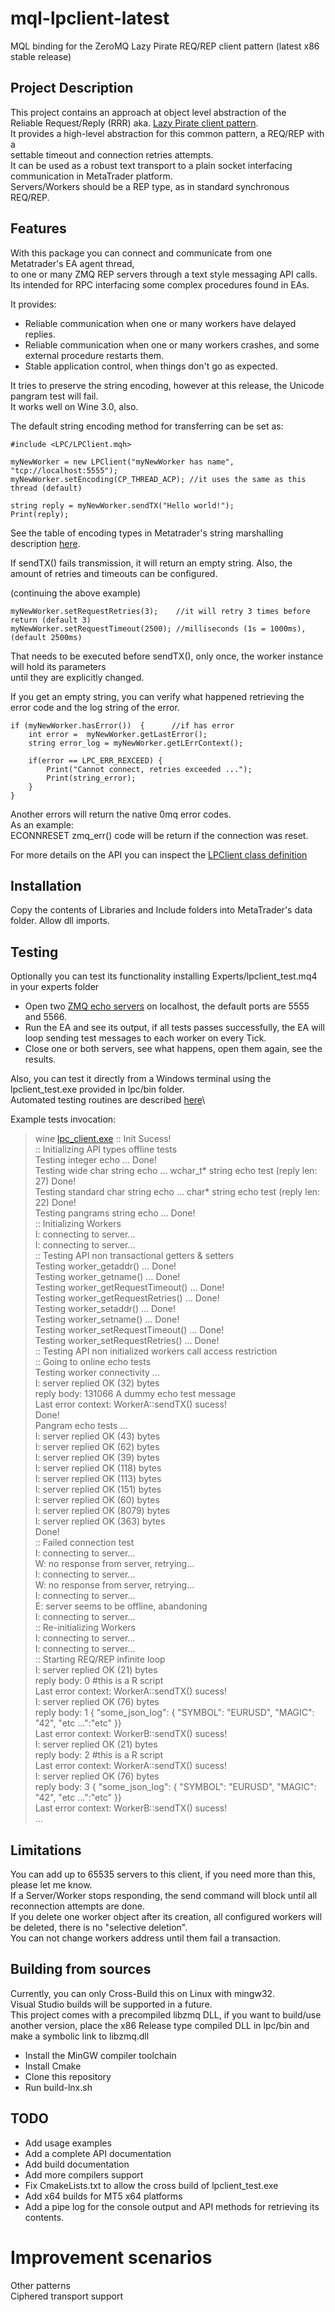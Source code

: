 # mql-lpclient-latest
MQL binding for the ZeroMQ Lazy Pirate REQ/REP client pattern (latest x86 stable release)

## Project Description

This project contains an approach at object level abstraction of the\
Reliable Request/Reply (RRR) aka. [Lazy Pirate client pattern](http://zguide.zeromq.org/php:chapter4).\
It provides a high-level abstraction for this common pattern, a REQ/REP with a\
settable timeout and connection retries attempts.\
It can be used as a robust text transport to a plain socket interfacing communication in MetaTrader platform.\
Servers/Workers should be a REP type, as in standard synchronous REQ/REP.

## Features

With this package you can connect and communicate from one Metatrader's EA agent thread,\
to one or many ZMQ REP servers through a text style messaging API calls.\
Its intended for RPC interfacing some complex procedures found in EAs.

It provides:
- Reliable communication when one or many workers have delayed replies.
- Reliable communication when one or many workers crashes, and some external procedure restarts them.
- Stable application control, when things don't go as expected.

It tries to preserve the string encoding, however at this release, the Unicode pangram test will fail.\
It works well on Wine 3.0, also.


The default string encoding method for transferring can be set as:

```mql4
#include <LPC/LPClient.mqh>

myNewWorker = new LPClient("myNewWorker has name", "tcp://localhost:5555");
myNewWorker.setEncoding(CP_THREAD_ACP); //it uses the same as this thread (default)

string reply = myNewWorker.sendTX("Hello world!");
Print(reply);
```
See the table of encoding types in Metatrader's string marshalling description [here](https://www.mql5.com/es/docs/constants/io_constants/codepageusage).

If sendTX() fails transmission, it will return an empty string.
Also, the amount of retries and timeouts can be configured.

(continuing the above example)
```mql4
myNewWorker.setRequestRetries(3);    //it will retry 3 times before return (default 3)
myNewWorker.setRequestTimeout(2500); //milliseconds (1s = 1000ms), (default 2500ms)
```

That needs to be executed before sendTX(), only once, the worker instance will hold its parameters\
until they are explicitly changed.

If you get an empty string, you can verify what happened retrieving the error code and the log string of the error.

```mql4
if (myNewWorker.hasError())  {      //if has error
    int error =  myNewWorker.getLastError();
    string error_log = myNewWorker.getLErrContext();

    if(error == LPC_ERR_REXCEED) {
        Print("Cannot connect, retries exceeded ...");
        Print(string_error);
    }
}
```

Another errors will return the native 0mq error codes.\
As an example:\
ECONNRESET zmq_err() code will be return if the connection was reset.

For more details on the API you can inspect the [LPClient class definition](https://github.com/swilwerth/mql-lpclient-latest/blob/master/Include/LPClient/LPC.mqh)

## Installation

Copy the contents of Libraries and Include folders into MetaTrader's data folder.
Allow dll imports.

## Testing
Optionally you can test its functionality installing Experts/lpclient_test.mq4 in your experts folder

- Open two [ZMQ echo servers](http://zguide.zeromq.org/py:lpserver) on localhost, the default ports are 5555 and 5566.
- Run the EA and see its output, if all tests passes successfully, the EA will loop sending test messages
to each worker on every Tick.
- Close one or both servers, see what happens, open them again, see the results.

Also, you can test it directly from a Windows terminal using the lpclient_test.exe provided in lpc/bin folder.\
Automated testing routines are described [here](https://github.com/swilwerth/mql-lpclient-latest/blob/master/lpc/lpclient_test.cpp)\

Example tests invocation:
> wine [lpc_client.exe](https://github.com/swilwerth/mql-lpclient-latest/blob/master/lpc/bin/lpclient_test.exe)
:: Init Sucess!\
:: Initializing API types offline tests\
Testing integer echo ... Done!\
Testing wide char string echo ... wchar_t* string echo test (reply len: 27) Done!\
Testing standard char string echo ... char* string echo test (reply len: 22) Done!\
Testing pangrams string echo ... Done!\
:: Initializing Workers\
I: connecting to server...\
I: connecting to server...\
:: Testing API non transactional getters & setters\
Testing worker_getaddr() ... Done!\
Testing worker_getname() ... Done!\
Testing worker_getRequestTimeout() ... Done!\
Testing worker_getRequestRetries() ... Done!\
Testing worker_setaddr() ... Done!\
Testing worker_setname() ... Done!\
Testing worker_setRequestTimeout() ... Done!\
Testing worker_setRequestRetries() ... Done!\
:: Testing API non initialized workers call access restriction\
:: Going to online echo tests\
Testing worker connectivity ...\
I: server replied OK (32) bytes\
reply body: 131066 A dummy echo test message\
Last error context: WorkerA::sendTX() sucess!\
Done!\
Pangram echo tests ...\
I: server replied OK (43) bytes\
I: server replied OK (62) bytes\
I: server replied OK (39) bytes\
I: server replied OK (118) bytes\
I: server replied OK (113) bytes\
I: server replied OK (151) bytes\
I: server replied OK (60) bytes\
I: server replied OK (8079) bytes\
I: server replied OK (363) bytes\
Done!\
:: Failed connection test\
I: connecting to server...\
W: no response from server, retrying...\
I: connecting to server...\
W: no response from server, retrying...\
I: connecting to server...\
E: server seems to be offline, abandoning\
I: connecting to server...\
:: Re-initializing Workers\
I: connecting to server...\
I: connecting to server...\
:: Starting REQ/REP infinite loop\
I: server replied OK (21) bytes\
reply body: 0 #this is a R script\
Last error context: WorkerA::sendTX() sucess!\
I: server replied OK (76) bytes\
reply body: 1 { "some_json_log": { "SYMBOL": "EURUSD", "MAGIC": "42", "etc ...":"etc" }}\
Last error context: WorkerB::sendTX() sucess!\
I: server replied OK (21) bytes\
reply body: 2 #this is a R script\
Last error context: WorkerA::sendTX() sucess!\
I: server replied OK (76) bytes\
reply body: 3 { "some_json_log": { "SYMBOL": "EURUSD", "MAGIC": "42", "etc ...":"etc" }}\
Last error context: WorkerB::sendTX() sucess!\
...



## Limitations
You can add up to 65535 servers to this client, if you need more than this, please let me know.\
If a Server/Worker stops responding, the send command will block until all reconnection attempts are done.\
If you delete one worker object after its creation, all configured workers will be deleted, there is no "selective deletion".\
You can not change workers address until them fail a transaction.

## Building from sources
Currently, you can only Cross-Build this on Linux with mingw32.\
Visual Studio builds will be supported in a future.\
This project comes with a precompiled libzmq DLL, if you want to build/use another version, place the x86 Release type compiled DLL in lpc/bin
and make a symbolic link to libzmq.dll

- Install the MinGW compiler toolchain
- Install Cmake
- Clone this repository
- Run build-lnx.sh

## TODO
- Add usage examples
- Add a complete API documentation
- Add build documentation
- Add more compilers support
- Fix CmakeLists.txt to allow the cross build of lpclient_test.exe
- Add x64 builds for MT5 x64 platforms
- Add a pipe log for the console output and API methods for retrieving its contents.

# Improvement scenarios
Other patterns\
Ciphered transport support


